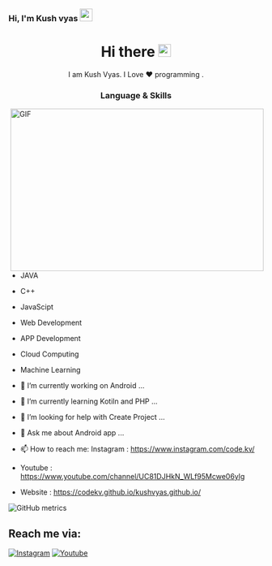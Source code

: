 ### Hi, I'm Kush vyas <img src="https://media.giphy.com/media/hvRJCLFzcasrR4ia7z/giphy.gif" width="25px">

<h1 align="center"> Hi there <img src="https://media.giphy.com/media/hvRJCLFzcasrR4ia7z/giphy.gif" width="25px"> </h1>
<p align="center"> I am Kush Vyas. I Love ❤️ programming . </p>

<h3 align="center"> Language & Skills </h3>
<img align="right" alt="GIF" src="https://user-images.githubusercontent.com/67318248/125672651-690a46a8-b441-44d5-8646-303c6e1bfd95.gif" width="500" height="320" />


- JAVA
- C++
- JavaScipt
- Web Development
- APP Development
- Cloud Computing
- Machine Learning


- 🔭 I’m currently working on Android   ...
- 🌱 I’m currently learning Kotiln and PHP ...
- 🤔 I’m looking for help with Create Project  ...
- 💬 Ask me about Android app  ...
- 📫 How to reach me: Instagram : https://www.instagram.com/code.kv/       
- Youtube   : https://www.youtube.com/channel/UC81DJHkN_WLf95Mcwe06ylg
- Website   : https://codekv.github.io/kushvyas.github.io/ 
 

![GitHub metrics](https://metrics.lecoq.io/codekv)  


## Reach me via:
[![Instagram](https://img.shields.io/badge/Instagram-gray.svg?style=for-the-badge&logo=instagram)](https://www.instagram.com/code.kv/)
[![Youtube](https://img.shields.io/badge/youtube-red.svg?style=for-the-badge&logo=youtube)](https://www.youtube.com/channel/UC81DJHkN_WLf95Mcwe06ylg)
